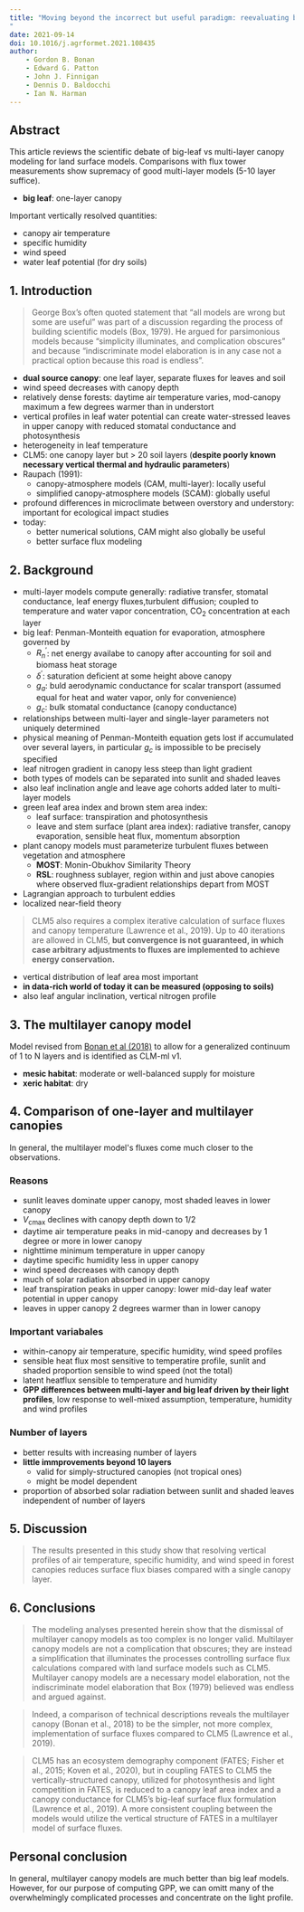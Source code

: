 ```yaml
---
title: "Moving beyond the incorrect but useful paradigm: reevaluating big-leaf and multilayer plant canopies to model biosphere-atmosphere fluxes – a review
"
date: 2021-09-14
doi: 10.1016/j.agrformet.2021.108435
author:
    - Gordon B. Bonan
    - Edward G. Patton
    - John J. Finnigan
    - Dennis D. Baldocchi
    - Ian N. Harman
---
```

## Abstract
This article reviews the scientific debate of big-leaf vs multi-layer canopy modeling for land surface models.
Comparisons with flux tower measurements show supremacy of good multi-layer models (5-10 layer suffice).

- **big leaf**: one-layer canopy

Important vertically resolved quantities:
- canopy air temperature
- specific humidity
- wind speed
- water leaf potential (for dry soils)

## 1. Introduction
> George Box’s often quoted statement that “all models are wrong but some are useful” was part of a discussion regarding the process of building scientific models (Box, 1979).
He argued for parsimonious models because “simplicity illuminates, and complication obscures” and because “indiscriminate model elaboration is in any case not a practical option because this road is endless”. 

- **dual source canopy**: one leaf layer, separate fluxes for leaves and soil
- wind speed decreases with canopy depth
- relatively dense forests: daytime air temperature varies, mod-canopy maximum a few degrees warmer than in understort
- vertical profiles in leaf water potential can create water-stressed leaves in upper canopy with reduced stomatal conductance and photosynthesis
- heterogeneity in leaf temperature
- CLM5: one canopy layer but > 20 soil layers (**despite poorly known necessary vertical thermal and hydraulic parameters**)
- Raupach (1991):
    - canopy-atmosphere models (CAM, multi-layer): locally useful
    - simplified canopy-atmosphere models (SCAM): globally useful
- profound differences in microclimate between overstory and understory: important for ecological impact studies
- today: 
    - better numerical solutions, CAM might also globally be useful
    - better surface flux modeling

## 2. Background

- multi-layer models compute generally: radiative transfer, stomatal conductance, leaf energy fluxes,turbulent diffusion; coupled to temperature and water vapor concentration, CO$_2$ concentration at each layer
- big leaf: Penman-Monteith equation for evaporation, atmosphere governed by
    - $R^{'}_n$: net energy availabe to canopy after accounting for soil and biomass heat storage
    - $\delta^{'}$: saturation deficient at some height above canopy
    - $g_a$: buld aerodynamic conductance for scalar transport (assumed equal for heat and water vapor, only for convenience)
    - $g_c$: bulk stomatal conductance (canopy conductance)
- relationships between multi-layer and single-layer parameters not uniquely determined
- physical meaning of Penman-Monteith equation gets lost if accumulated over several layers, in particular $g_c$ is impossible to be precisely specified
- leaf nitrogen gradient in canopy less steep than light gradient
- both types of models can be separated into sunlit and shaded leaves
- also leaf inclination angle and leave age cohorts added later to multi-layer models
- green leaf area index and brown stem area index:
    - leaf surface: transpiration and photosynthesis
    - leave and stem surface (plant area index): radiative transfer, canopy evaporation, sensible heat flux, momentum absorption
- plant canopy models must parameterize turbulent fluxes between vegetation and atmosphere
    - **MOST**: Monin-Obukhov Similarity Theory
    - **RSL**: roughness sublayer, region within and just above canopies where observed flux-gradient relationships depart from MOST
- Lagrangian approach to turbulent eddies
- localized near-field theory

>  CLM5 also requires a complex iterative calculation of surface fluxes and canopy temperature (Lawrence et al., 2019).
Up to 40 iterations are allowed in CLM5, **but convergence is not guaranteed, in which case arbitrary adjustments to fluxes are implemented to achieve energy conservation.**

- vertical distribution of leaf area most important
- **in data-rich world of today it can be measured (opposing to soils)**
- also leaf angular inclination, vertical nitrogen profile

## 3. The multilayer canopy model
Model revised from [Bonan et al (2018)](https://doi.org/10.5194/gmd-11-1467-2018) to allow for a generalized continuum of 1 to N layers and is identified as CLM-ml v1.

- **mesic habitat**: moderate or well-balanced supply for moisture
- **xeric habitat**: dry

## 4. Comparison of one-layer and multilayer canopies

In general, the multilayer model's fluxes come much closer to the observations.

### Reasons
- sunlit leaves dominate upper canopy, most shaded leaves in lower canopy
- $V_{\text{cmax}}$ declines with canopy depth down to 1/2
- daytime air temperature peaks in mid-canopy and decreases by 1 degree or more in lower canopy
- nighttime minimum temperature in upper canopy
- daytime specific humidity less in upper canopy
- wind speed decreases with canopy depth
- much of solar radiation absorbed in upper canopy
- leaf transpiration peaks in upper canopy: lower mid-day leaf water potential in upper canopy
- leaves in upper canopy 2 degrees warmer than in lower canopy

### Important variabales
- within-canopy air temperature, specific humidity, wind speed profiles
- sensible heat flux most sensitive to temperatire profile, sunlit and shaded proportion sensible to wind speed (not the total)
- latent heatflux sensible to temperature and humidity
- **GPP differences between multi-layer and big leaf driven by their light profiles**, low response to well-mixed assumption, temperature, humidity and wind profiles

### Number of layers
- better results with increasing number of layers
- **little immprovements beyond 10 layers**
    - valid for simply-structured canopies (not tropical ones)
    - might be model dependent
- proportion of absorbed solar radiation between sunlit and shaded leaves independent of number of layers

## 5. Discussion
> The results presented in this study show that resolving vertical profiles of air temperature, specific humidity, and wind speed in forest canopies reduces surface flux biases compared with a single canopy layer.

## 6. Conclusions
>  The modeling analyses presented herein show that the dismissal of multilayer canopy models as too complex is no longer valid.
Multilayer canopy models are not a complication that obscures; they are instead a simplification that illuminates the processes controlling surface flux calculations compared with land surface models such as CLM5.
Multilayer canopy models are a necessary model elaboration, not the indiscriminate model elaboration that Box (1979) believed was endless and argued against.

> Indeed, a comparison of technical descriptions reveals the multilayer canopy (Bonan et al., 2018) to be the simpler, not more complex, implementation of surface fluxes compared to CLM5 (Lawrence et al., 2019).


> CLM5 has an ecosystem demography component (FATES; Fisher et al., 2015; Koven et al., 2020), but in coupling FATES to CLM5 the vertically-structured canopy, utilized for photosynthesis and light competition in FATES, is reduced to a canopy leaf area index and a canopy conductance for CLM5’s big-leaf surface flux formulation (Lawrence et al., 2019).
A more consistent coupling between the models would utilize the vertical structure of FATES in a multilayer model of surface fluxes.


## Personal conclusion
In general, multilayer canopy models are much better than big leaf models.
However, for our purpose of computing GPP, we can omitt many of the overwhelmingly complicated processes and concentrate on the light profile.




